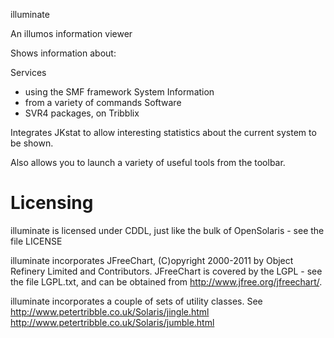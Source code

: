 illuminate

An illumos information viewer

Shows information about:

Services
 - using the SMF framework
System Information
 - from a variety of commands
Software
 - SVR4 packages, on Tribblix

Integrates JKstat to allow interesting statistics about the current
system to be shown.

Also allows you to launch a variety of useful tools from the toolbar.

Licensing
=========

illuminate is licensed under CDDL, just like the bulk of OpenSolaris - see
the file LICENSE

illuminate incorporates JFreeChart, (C)opyright 2000-2011 by Object
Refinery Limited and Contributors. JFreeChart is covered by the LGPL -
see the file LGPL.txt, and can be obtained from
http://www.jfree.org/jfreechart/.

illuminate incorporates a couple of sets of utility classes. See
http://www.petertribble.co.uk/Solaris/jingle.html
http://www.petertribble.co.uk/Solaris/jumble.html
